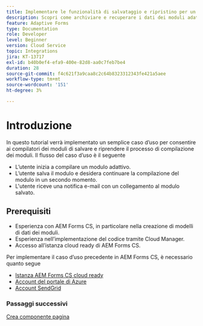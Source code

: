 ```yaml
---
title: Implementare le funzionalità di salvataggio e ripristino per un modulo adattivo
description: Scopri come archiviare e recuperare i dati dei moduli adattivi dall’account di archiviazione Azure.
feature: Adaptive Forms
type: Documentation
role: Developer
level: Beginner
version: Cloud Service
topic: Integrations
jira: KT-13717
exl-id: b40b0ef4-efa9-400e-82d8-aa0c7feb7be4
duration: 28
source-git-commit: f4c621f3a9caa8c2c64b8323312343fe421a5aee
workflow-type: tm+mt
source-wordcount: '151'
ht-degree: 3%

---
```


# Introduzione

In questo tutorial verrà implementato un semplice caso d’uso per consentire ai compilatori dei moduli di salvare e riprendere il processo di compilazione dei moduli. Il flusso del caso d’uso è il seguente

* L’utente inizia a compilare un modulo adattivo.
* L’utente salva il modulo e desidera continuare la compilazione del modulo in un secondo momento.
* L&#39;utente riceve una notifica e-mail con un collegamento al modulo salvato.

## Prerequisiti

* Esperienza con AEM Forms CS, in particolare nella creazione di modelli di dati dei moduli.
* Esperienza nell’implementazione del codice tramite Cloud Manager.
* Accesso all’istanza cloud ready di AEM Forms CS.

Per implementare il caso d’uso precedente in AEM Forms CS, è necessario quanto segue

* [Istanza AEM Forms CS cloud ready](https://experienceleague.adobe.com/docs/experience-manager-learn/cloud-service/forms/developing-for-cloud-service/intellij-and-aem-sync.html?lang=en#set-up-aem-author-instance)
* [Account del portale di Azure](https://portal.azure.com/)
* [Account SendGrid](https://sendgrid.com/)

### Passaggi successivi

[Crea componente pagina](./page-component.md)
